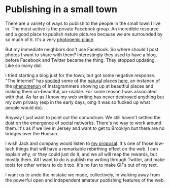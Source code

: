 # Publishing in a small town
There are a variety of ways to publish to the people in the small town I live in. The most active is the private Facebook group. An incredible resource and a good place to publish nature pictures because we are surrounded by so much of it. It's a very <a href="http://scripting.com/images/2019/12/18/photogenicMountain.png">photogenic place</a>.

But my immediate neighbors don't use Facebook. So where should I post photos I want to share with them? Interestingly they used to have a blog, before Facebook and Twitter became the thing. They stopped updating. Like so many did. 

I tried starting a blog just for the town, but got some negative response. "The Internet" has <a href="https://hudsonvalleyone.com/2019/06/04/social-media-driven-crowds-garbage-broken-glass-force-woodstocks-millstream-to-close-for-swimming/">spoiled</a> some of the <a href="https://www.nytimes.com/2017/08/20/nyregion/blue-hole-swimming-catskills.html">natural</a> places <a href="https://duckduckgo.com/?q=woodstock+swimming+holes+spoiled&t=h_&ia=web">here</a>, an instance of the <a href="https://mashable.com/article/instagram-ruining-california-super-bloom/">phenomenon</a> of Instagrammers showing up at beautfiul places and making them un-beautiful, un-usable. For some reason I was associated with that. As far as I know my web writing has never destroyed anything but my own privacy (esp in the early days, omg it was so fucked up what people would do). 

Anyway I just want to point out the conundrum. We still haven't settled the dust on the emergence of social networks. There's no way to work around them. It's as if we live in Jersey and want to get to Brooklyn but there are no bridges over the Hudson. 

I wish Jack and company would listen to <a href="http://scripting.com/2019/12/17/151033.html">my proposal</a>. It's one of those low-tech things that will have a remarkable rebirthing effect on the web. I can explain why, or they could just do it, and we all will reap the rewards, but mostly them. All I want to do is publish my writing through Twitter, and make tools for other writers to do it too. It's no fun to make GIFs out of my text. 

I want us to undo the mistake we made, collectively, in walking away from the powerful open and independent amateur publishing features of the web. 

